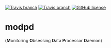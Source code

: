 [![Travis branch](https://img.shields.io/travis/ccztux/modpd/master.svg?label=build%20%28master%29)](https://travis-ci.org/ccztux/modpd)
[![Travis branch](https://img.shields.io/travis/ccztux/modpd/devel.svg?label=build%20%28devel%29)](https://travis-ci.org/ccztux/modpd)
[![GitHub license](https://img.shields.io/badge/license-AGPL-blue.svg)](https://github.com/ccztux/modpd/blob/master/LICENSE)



# modpd
(**M**onitoring **O**bsessing **D**ata **P**rocessor **D**aemon)
